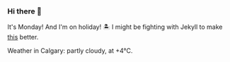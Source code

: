 ### Hi there :wave:

It's Monday! And I'm on holiday! :desert_island: I might be fighting with Jekyll to make [this](https://swissclubtoronto.ca) better.

Weather in Calgary: partly cloudy, at +4°C.
